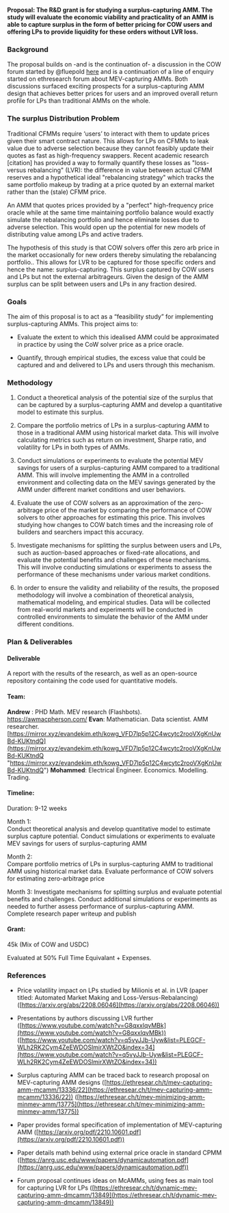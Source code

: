**Proposal: The R&D grant is for studying a surplus-capturing AMM. The study will evaluate the economic viability and practicality of an AMM is able to capture surplus in the form of better pricing for COW users and offering LPs to provide liquidity for these orders without LVR loss.**

  
###  Background

The proposal builds on -and is the continuation of- a discussion in the COW forum started by @fluepold [here](https://forum.cow.fi/t/cow-native-amms-aka-surplus-capturing-amms-with-single-price-clearing/1219) and is a continuation of a line of enquiry started on ethresearch forum about MEV-capturing AMMs. Both discussions surfaced exciting prospects for a surplus-capturing AMM design that achieves better prices for users and an improved overall return profile for LPs than traditional AMMs on the whole.

### The surplus Distribution Problem

Traditional CFMMs require ‘users’ to interact with them to update prices given their smart contract nature. This allows for LPs on CFMMs to leak value due to adverse selection because they cannot feasibly update their quotes as fast as high-frequency swappers. Recent academic research [citation] has provided a way to formally quantify these losses as "loss-versus rebalancing" (LVR): the difference in value between actual CFMM reserves and a hypothetical ideal "rebalancing strategy" which tracks the same portfolio makeup by trading at a price quoted by an external market rather than the (stale) CFMM price.

An AMM that quotes prices provided by a "perfect" high-frequency price oracle while at the same time maintaining portfolio balance would exactly simulate the rebalancing portfolio and hence eliminate losses due to adverse selection. This would open up the potential for new models of distributing value among LPs and active traders. 

The hypothesis of this study is that COW solvers offer this zero arb price in the market occasionally for new orders thereby simulating the rebalancing portfolio.. This allows for LVR to be captured for those specific orders and hence the name: surplus-capturing. This surplus captured by COW users and LPs but not the external arbitrageurs. Given the design of the AMM surplus can be split between users and LPs in any fraction desired.

### Goals

The aim of this proposal is to act as a “feasibility study” for implementing surplus-capturing AMMs. This project aims to:  
  

-   Evaluate the extent to which this idealised AMM could be approximated in practice by using the CoW solver price as a price oracle.
    
-   Quantify, through empirical studies, the excess value that could be captured and and delivered to LPs and users through this mechanism.
    

### Methodology

1.  Conduct a theoretical analysis of the potential size of the surplus that can be captured by a surplus-capturing AMM and develop a quantitative model to estimate this surplus.  
    
2.  Compare the portfolio metrics of LPs in a surplus-capturing AMM to those in a traditional AMM using historical market data. This will involve calculating metrics such as return on investment, Sharpe ratio, and volatility for LPs in both types of AMMs.  
      
3.  Conduct simulations or experiments to evaluate the potential MEV savings for users of a surplus-capturing AMM compared to a traditional AMM. This will involve implementing the AMM in a controlled environment and collecting data on the MEV savings generated by the AMM under different market conditions and user behaviors.  
    
4.  Evaluate the use of COW solvers as an approximation of the zero-arbitrage price of the market by comparing the performance of COW solvers to other approaches for estimating this price. This involves studying how changes to COW batch times and the increasing role of builders and searchers impact this accuracy.  
      
5.  Investigate mechanisms for splitting the surplus between users and LPs, such as auction-based approaches or fixed-rate allocations, and evaluate the potential benefits and challenges of these mechanisms. This will involve conducting simulations or experiments to assess the performance of these mechanisms under various market conditions. 
    
6.  In order to ensure the validity and reliability of the results, the proposed methodology will involve a combination of theoretical analysis, mathematical modeling, and empirical studies. Data will be collected from real-world markets and experiments will be conducted in controlled environments to simulate the behavior of the AMM under different conditions.
    

### Plan & Deliverables

#### Deliverable
 A report with the results of the research, as well as an open-source repository containing the code used for quantitative models.

####  Team: 
**Andrew** : PHD Math. MEV research (Flashbots). https://awmacpherson.com/
**Evan**: Mathematician. Data scientist. AMM researcher. [https://mirror.xyz/evandekim.eth/kowg_VFD7lp5p12C4wcytc2rooVXgKnUwBd-KUKtndQ](https://mirror.xyz/evandekim.eth/kowg_VFD7lp5p12C4wcytc2rooVXgKnUwBd-KUKtndQ "https://mirror.xyz/evandekim.eth/kowg_VFD7lp5p12C4wcytc2rooVXgKnUwBd-KUKtndQ") 
**Mohammed**: Electrical Engineer. Economics. Modelling. Trading.

#### Timeline:

Duration: 9-12 weeks

Month 1:  
Conduct theoretical analysis and develop quantitative model to estimate surplus capture potential. Conduct simulations or experiments to evaluate MEV savings for users of surplus-capturing AMM

Month 2:  
Compare portfolio metrics of LPs in surplus-capturing AMM to traditional AMM using historical market data. Evaluate performance of COW solvers for estimating zero-arbitrage price

Month 3: Investigate mechanisms for splitting surplus and evaluate potential benefits and challenges. Conduct additional simulations or experiments as needed to further assess performance of surplus-capturing AMM. Complete research paper writeup and publish


#### Grant: 
45k (Mix of COW and USDC)

Evaluated at 50% Full Time Equivalant + Expenses.

  

### References

-   Price volatility impact on LPs studied by Milionis et al. in LVR (paper titled: Automated Market Making and Loss-Versus-Rebalancing) ([https://arxiv.org/abs/2208.06046](https://arxiv.org/abs/2208.06046))
    
-   Presentations by authors discussing LVR further ([https://www.youtube.com/watch?v=G8qxxlqvMBk](https://www.youtube.com/watch?v=G8qxxlqvMBk)) ([https://www.youtube.com/watch?v=q5vyJJb-Uyw&list=PLEGCF-WLh2RK2Cym4ZeEWDOSlmirXWtZO&index=34](https://www.youtube.com/watch?v=q5vyJJb-Uyw&list=PLEGCF-WLh2RK2Cym4ZeEWDOSlmirXWtZO&index=34))
    
-   Surplus capturing AMM can be traced back to research proposal on MEV-capturing AMM designs ([https://ethresear.ch/t/mev-capturing-amm-mcamm/13336/22](https://ethresear.ch/t/mev-capturing-amm-mcamm/13336/22)) ([https://ethresear.ch/t/mev-minimizing-amm-minmev-amm/13775](https://ethresear.ch/t/mev-minimizing-amm-minmev-amm/13775))
    
-   Paper provides formal specification of implementation of MEV-capturing AMM ([https://arxiv.org/pdf/2210.10601.pdf](https://arxiv.org/pdf/2210.10601.pdf))
    
-   Paper details math behind using external price oracle in standard CPMM ([https://anrg.usc.edu/www/papers/dynamicautomation.pdf](https://anrg.usc.edu/www/papers/dynamicautomation.pdf))
    
-   Forum proposal continues ideas on McAMMs, using fees as main tool for capturing LVR for LPs ([https://ethresear.ch/t/dynamic-mev-capturing-amm-dmcamm/13849](https://ethresear.ch/t/dynamic-mev-capturing-amm-dmcamm/13849))

